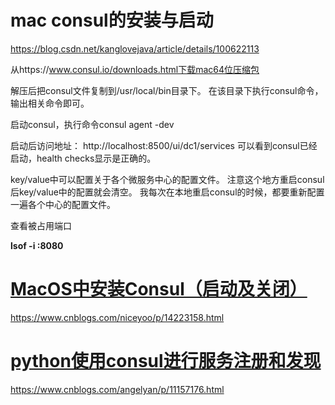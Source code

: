 # mac consul的安装与启动

https://blog.csdn.net/kanglovejava/article/details/100622113



从https://www.consul.io/downloads.html下载mac64位压缩包

解压后把consul文件复制到/usr/local/bin目录下。
在该目录下执行consul命令，输出相关命令即可。

启动consul，执行命令consul agent -dev

启动后访问地址：
http://localhost:8500/ui/dc1/services
可以看到consul已经启动，health checks显示是正确的。

key/value中可以配置关于各个微服务中心的配置文件。
注意这个地方重启consul后key/value中的配置就会清空。
我每次在本地重启consul的时候，都要重新配置一遍各个中心的配置文件。



查看被占用端口

**lsof -i :8080**



# [MacOS中安装Consul（启动及关闭）](https://www.cnblogs.com/niceyoo/p/14223158.html)

https://www.cnblogs.com/niceyoo/p/14223158.html

# [python使用consul进行服务注册和发现](https://www.cnblogs.com/angelyan/p/11157176.html)

https://www.cnblogs.com/angelyan/p/11157176.html

